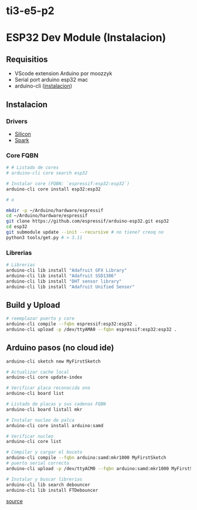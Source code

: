 # ti3-e5-p2

# ESP32 Dev Module (Instalacion)

## Requisitios

- VScode extension Arduino por moozzyk
- Serial port arduino esp32 mac
- arduino-cli ([instalacion](https://docs.arduino.cc/arduino-cli/installation/))

## Instalacion

### Drivers

- [Silicon](https://www.silabs.com/developer-tools/usb-to-uart-bridge-vcp-drivers?tab=downloads)
- [Spark](https://sparks.gogo.co.nz/ch340.html)

### Core FQBN

```bash
# # Listado de cores
# arduino-cli core search esp32

# Instalar core (FQBN: `espressif:esp32:esp32`)
arduino-cli core install esp32:esp32

# o

mkdir -p ~/Arduino/hardware/espressif
cd ~/Arduino/hardware/espressif
git clone https://github.com/espressif/arduino-esp32.git esp32
cd esp32
git submodule update --init --recursive # no tiene? creoq no
python3 tools/get.py # > 3.11
```

### Librerias 

```bash
# Librerias
arduino-cli lib install "Adafruit GFX Library"
arduino-cli lib install "Adafruit SSD1306"
arduino-cli lib install "DHT sensor library"
arduino-cli lib install "Adafruit Unified Sensor"
```

## Build y Upload

```bash
# reemplazar puerto y core
arduino-cli compile --fqbn espressif:esp32:esp32 .
arduino-cli upload -p /dev/ttyAMA0 --fqbn espressif:esp32:esp32 .
```

## Arduino pasos (no cloud ide)

```bash
arduino-cli sketch new MyFirstSketch

# Actualizar cache local
arduino-cli core update-index

# Verificar placa reconocida ono
arduino-cli board list

# Listado de placas y sus cadenas FQBN
arduino-cli board listall mkr

# Instalar nucleo de palca
arduino-cli core install arduino:samd

# Verificar nucleo
arduino-cli core list

# Compilar y cargar el boceto
arduino-cli compile --fqbn arduino:samd:mkr1000 MyFirstSketch
# puerto serial correcto
arduino-cli upload -p /dev/ttyACM0 --fqbn arduino:samd:mkr1000 MyFirstSketch

# Instalar y buscar librerias
arduino-cli lib search debouncer
arduino-cli lib install FTDebouncer
```
[source](https://arduino-github-io.translate.goog/arduino-cli/0.35/getting-started/?_x_tr_sl=en&_x_tr_tl=es&_x_tr_hl=es&_x_tr_pto=tc)